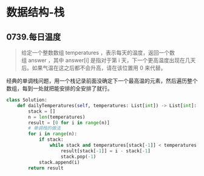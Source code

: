 # 数据结构-栈

## 0739.每日温度
> 给定一个整数数组 temperatures ，表示每天的温度，返回一个数组 answer ，其中 answer[i] 是指对于第 i 天，下一个更高温度出现在几天后。如果气温在这之后都不会升高，请在该位置用 0 来代替。

经典的单调栈问题，用一个栈记录前面没确定下一个最高温的元素，然后遍历整个数组，每到一处就把能安排的全安排了就行。

```python
class Solution:
    def dailyTemperatures(self, temperatures: List[int]) -> List[int]:
        stack = []
        n = len(temperatures)
        result = [0 for i in range(n)]
        # 单调栈的做法
        for i in range(n):
            if stack:
                while stack and temperatures[stack[-1]] < temperatures[i]:
                    result[stack[-1]] = i - stack[-1]
                    stack.pop(-1)
            stack.append(i)
        return result
```